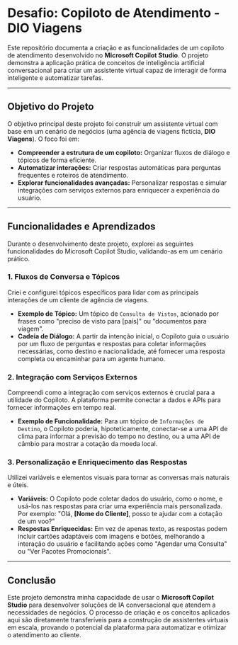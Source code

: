 # Desafio: Copiloto de Atendimento - DIO Viagens

Este repositório documenta a criação e as funcionalidades de um copiloto de atendimento desenvolvido no **Microsoft Copilot Studio**. O projeto demonstra a aplicação prática de conceitos de inteligência artificial conversacional para criar um assistente virtual capaz de interagir de forma inteligente e automatizar tarefas.

---

## Objetivo do Projeto

O objetivo principal deste projeto foi construir um assistente virtual com base em um cenário de negócios (uma agência de viagens fictícia, **DIO Viagens**). O foco foi em:

* **Compreender a estrutura de um copiloto:** Organizar fluxos de diálogo e tópicos de forma eficiente.
* **Automatizar interações:** Criar respostas automáticas para perguntas frequentes e roteiros de atendimento.
* **Explorar funcionalidades avançadas:** Personalizar respostas e simular integrações com serviços externos para enriquecer a experiência do usuário.

---

## Funcionalidades e Aprendizados

Durante o desenvolvimento deste projeto, explorei as seguintes funcionalidades do Microsoft Copilot Studio, validando-as em um cenário prático.

### 1. Fluxos de Conversa e Tópicos

Criei e configurei tópicos específicos para lidar com as principais interações de um cliente de agência de viagens.

* **Exemplo de Tópico:** Um tópico de `Consulta de Vistos`, acionado por frases como "preciso de visto para [país]" ou "documentos para viagem".
* **Cadeia de Diálogo:** A partir da intenção inicial, o Copiloto guia o usuário por um fluxo de perguntas e respostas para coletar informações necessárias, como destino e nacionalidade, até fornecer uma resposta completa ou encaminhar para um agente humano.

### 2. Integração com Serviços Externos

Compreendi como a integração com serviços externos é crucial para a utilidade do Copiloto. A plataforma permite conectar a dados e APIs para fornecer informações em tempo real.

* **Exemplo de Funcionalidade:** Para um tópico de `Informações de Destino`, o Copiloto poderia, hipoteticamente, conectar-se a uma API de clima para informar a previsão do tempo no destino, ou a uma API de câmbio para mostrar a cotação da moeda local.

### 3. Personalização e Enriquecimento das Respostas

Utilizei variáveis e elementos visuais para tornar as conversas mais naturais e úteis.

* **Variáveis:** O Copiloto pode coletar dados do usuário, como o nome, e usá-los nas respostas para criar uma experiência mais personalizada. Por exemplo: "Olá, **[Nome do Cliente]**, posso te ajudar com a cotação de um voo?"
* **Respostas Enriquecidas:** Em vez de apenas texto, as respostas podem incluir cartões adaptáveis com imagens e botões, melhorando a interação do usuário e facilitando ações como "Agendar uma Consulta" ou "Ver Pacotes Promocionais".

---

## Conclusão

Este projeto demonstra minha capacidade de usar o **Microsoft Copilot Studio** para desenvolver soluções de IA conversacional que atendem a necessidades de negócios. O processo de criação e os conceitos aplicados aqui são diretamente transferíveis para a construção de assistentes virtuais em escala, provando o potencial da plataforma para automatizar e otimizar o atendimento ao cliente.
